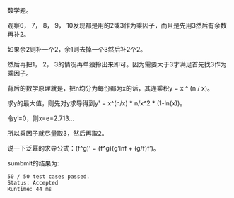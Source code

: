 数学题。

观察6， 7， 8， 9， 10发现都是用的2或3作为乘因子，而且是先用3然后有余数再补2。

如果余2则补一个2，余1则去掉一个3然后补2个2。

然后再把1， 2， 3的情况再单独拎出来即可。因为需要大于3才满足首先找3作为乘因子。

背后的数学原理就是，把n均分为每份都为x的话，其连乘积y = x ^ (n / x)。

求y的最大值，则先对y求导得到y' = x^(n/x) * n/x^2 * (1-ln(x))。

令y’=0，则x=e=2.713...

所以乘因子就尽量取3，然后再取2。

说一下泛幂的求导公式：(f^g)’ = (f^g)(g’lnf + (g/f)f’)。

sumbmit的结果为:
```
50 / 50 test cases passed.
Status: Accepted
Runtime: 44 ms
```
